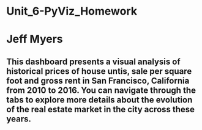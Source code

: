 # Unit_6-PyViz_Homework

# Jeff Myers

## This dashboard presents a visual analysis of historical prices of house untis, sale per square foot and gross rent in San Francisco, California from 2010 to 2016. You can navigate through the tabs to explore more details about the evolution of the real estate market in the city across these years.